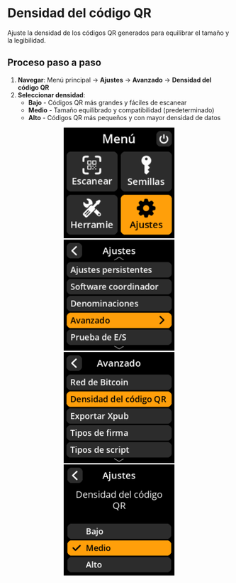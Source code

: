 # Densidad del código QR

Ajuste la densidad de los códigos QR generados para equilibrar el tamaño y la legibilidad.

## Proceso paso a paso

1. **Navegar**: Menú principal → **Ajustes** → **Avanzado** → **Densidad del código QR**
2. **Seleccionar densidad**:
     - **Bajo** - Códigos QR más grandes y fáciles de escanear
     - **Medio** - Tamaño equilibrado y compatibilidad (predeterminado)
     - **Alto** - Códigos QR más pequeños y con mayor densidad de datos

<div align="center">
     <img src="images/HomeScreenSettingsSelectView.png" alt="Menú de selección de ajustes" width="250"/>
</div>

<div align="center">
     <img src="images/SettingsMainMenuAdvancedSelectView.png" alt="Menú de selección avanzada" width="250"/>
</div>

<div align="center">
     <img src="images/QRCodeDensitySelectView.png" alt="Menú de selección de densidad de código QR" width="250"/>
</div>

<div align="center">
     <img src="images/SettingsEntryUpdateSelectionView_qr_density.png" alt="Opciones de densidad de código QR" width="250"/>
</div>
